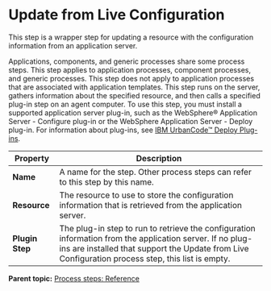 # Update from Live Configuration

This step is a wrapper step for updating a resource with the configuration information from an application server.

Applications, components, and generic processes share some process steps. This step applies to application processes, component processes, and generic processes. This step does not apply to application processes that are associated with application templates. This step runs on the server, gathers information about the specified resource, and then calls a specified plug-in step on an agent computer. To use this step, you must install a supported application server plug-in, such as the WebSphere® Application Server - Configure plug-in or the WebSphere Application Server - Deploy plug-in. For information about plug-ins, see [IBM UrbanCode™ Deploy Plug-ins](https://developer.ibm.com/urbancode/plugins/ibm-urbancode-deploy).

|Property|Description|
|--------|-----------|
|**Name**|A name for the step. Other process steps can refer to this step by this name.|
|**Resource**|The resource to use to store the configuration information that is retrieved from the application server.|
|**Plugin Step**|The plug-in step to run to retrieve the configuration information from the application server. If no plug-ins are installed that support the Update from Live Configuration process step, this list is empty.|

**Parent topic:** [Process steps: Reference](../topics/app_processSteps.md)

